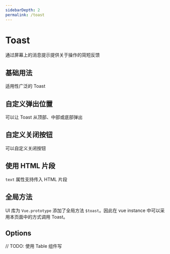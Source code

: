 ```yaml
---
sidebarDepth: 2
permalink: /toast
---
```


# Toast
通过屏幕上的消息提示提供关于操作的简短反馈

## 基础用法
适用性广泛的 Toast

<ClientOnly>
  <toast-demo type="basic"/>
</ClientOnly>

## 自定义弹出位置
可以让 Toast 从顶部、中部或底部弹出

<ClientOnly>
  <toast-demo type="position"/>
</ClientOnly>

## 自定义关闭按钮
可以自定义关闭按钮

<ClientOnly>
  <toast-demo type="closeButton"/>
</ClientOnly>

## 使用 HTML 片段
` text ` 属性支持传入 HTML 片段

<ClientOnly>
  <toast-demo type="html"/>
</ClientOnly>

## 全局方法
UI 库为 ` Vue.prototype ` 添加了全局方法 ` $toast `。因此在 vue instance 中可以采用本页面中的方式调用 Toast。

## Options

// TODO: 使用 Table 组件写
